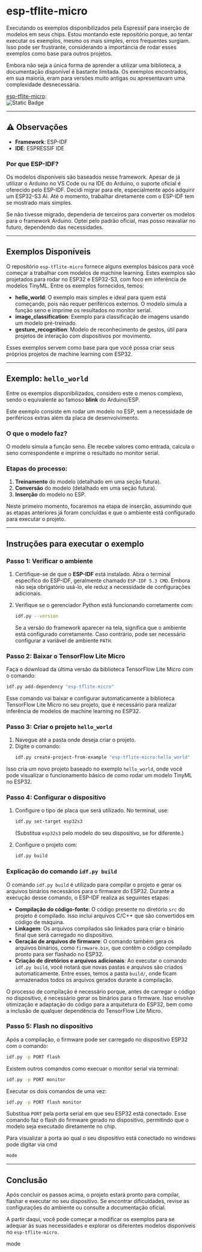 # esp-tflite-micro

Executando os exemplos disponibilizados pela Espressif para inserção de modelos em seus chips. Estou montando este repositório porque, ao tentar executar os exemplos, mesmo os mais simples, erros frequentes surgiam. Isso pode ser frustrante, considerando a importância de rodar esses exemplos como base para outros projetos.

Embora não seja a única forma de aprender a utilizar uma biblioteca, a documentação disponível é bastante limitada. Os exemplos encontrados, em sua maioria, eram para versões muito antigas ou apresentavam uma complexidade desnecessária.

[esp-tflite-micro](https://github.com/espressif/esp-tflite-micro):  
<img alt="Static Badge" src="https://img.shields.io/badge/vers%C3%A3o%20atual%20-%201.3.2%20-blue?style=flat">

---

## ⚠️ Observações  
- **Framework**: ESP-IDF  
- **IDE**: ESPRESSIF IDE  

### Por que ESP-IDF?  
Os modelos disponíveis são baseados nesse framework. Apesar de já utilizar o Arduino no VS Code ou na IDE do Arduino, o suporte oficial é oferecido pelo ESP-IDF. Decidi migrar para ele, especialmente após adquirir um ESP32-S3 AI. Até o momento, trabalhar diretamente com o ESP-IDF tem se mostrado mais simples.

Se não tivesse migrado, dependeria de terceiros para converter os modelos para o framework Arduino. Optei pelo padrão oficial, mas posso reavaliar no futuro, dependendo das necessidades.

---

## Exemplos Disponíveis

O repositório `esp-tflite-micro` fornece alguns exemplos básicos para você começar a trabalhar com modelos de machine learning. Estes exemplos são projetados para rodar no ESP32 e ESP32-S3, com foco em inferência de modelos TinyML. Entre os exemplos fornecidos, temos:

- **hello_world**: O exemplo mais simples e ideal para quem está começando, pois não requer periféricos externos. O modelo simula a função seno e imprime os resultados no monitor serial.
- **image_classification**: Exemplo para classificação de imagens usando um modelo pré-treinado.
- **gesture_recognition**: Modelo de reconhecimento de gestos, útil para projetos de interação com dispositivos por movimento.

Esses exemplos servem como base para que você possa criar seus próprios projetos de machine learning com ESP32. 

---

## Exemplo: `hello_world`

Entre os exemplos disponibilizados, considero este o menos complexo, sendo o equivalente ao famoso **blink** do Arduino/ESP.  

Este exemplo consiste em rodar um modelo no ESP, sem a necessidade de periféricos extras além da placa de desenvolvimento.

### O que o modelo faz?  

O modelo simula a função seno. Ele recebe valores como entrada, calcula o seno correspondente e imprime o resultado no monitor serial.  

### Etapas do processo:
1. **Treinamento** do modelo (detalhado em uma seção futura).  
2. **Conversão** do modelo (detalhado em uma seção futura).  
3. **Inserção** do modelo no ESP.  

Neste primeiro momento, focaremos na etapa de inserção, assumindo que as etapas anteriores já foram concluídas e que o ambiente está configurado para executar o projeto.

---

## Instruções para executar o exemplo

### Passo 1: Verificar o ambiente

1. Certifique-se de que o **ESP-IDF** está instalado. Abra o terminal específico do ESP-IDF, geralmente chamado `ESP-IDF 5.3 CMD`. Embora não seja obrigatório usá-lo, ele reduz a necessidade de configurações adicionais.
   
2. Verifique se o gerenciador Python está funcionando corretamente com:
   ```bash
   idf.py --version
   ```
   Se a versão do framework aparecer na tela, significa que o ambiente está configurado corretamente. Caso contrário, pode ser necessário configurar a variável de ambiente `PATH`.

### Passo 2: Baixar o TensorFlow Lite Micro

Faça o download da última versão da biblioteca TensorFlow Lite Micro com o comando:
```bash
idf.py add-dependency "esp-tflite-micro"
```

Esse comando vai baixar e configurar automaticamente a biblioteca TensorFlow Lite Micro no seu projeto, que é necessário para realizar inferência de modelos de machine learning no ESP32.

### Passo 3: Criar o projeto `hello_world`

1. Navegue até a pasta onde deseja criar o projeto.  
2. Digite o comando:
   ```bash
   idf.py create-project-from-example "esp-tflite-micro:hello_world"
   ```
   
Isso cria um novo projeto baseado no exemplo `hello_world`, onde você pode visualizar o funcionamento básico de como rodar um modelo TinyML no ESP32.

### Passo 4: Configurar o dispositivo

1. Configure o tipo de placa que será utilizado. No terminal, use:
   ```bash
   idf.py set-target esp32s3
   ```
   (Substitua `esp32s3` pelo modelo do seu dispositivo, se for diferente.)

2. Configure o projeto com:
   ```bash
   idf.py build
   ```

### Explicação do comando `idf.py build`

O comando `idf.py build` é utilizado para compilar o projeto e gerar os arquivos binários necessários para o firmware do ESP32. Durante a execução desse comando, o ESP-IDF realiza as seguintes etapas:

- **Compilação do código-fonte**: O código presente no diretório `src` do projeto é compilado. Isso inclui arquivos C/C++ que são convertidos em código de máquina.
- **Linkagem**: Os arquivos compilados são linkados para criar o binário final que será carregado no dispositivo.
- **Geração de arquivos de firmware**: O comando também gera os arquivos binários, como `firmware.bin`, que contêm o código compilado pronto para ser flashado no ESP32.
- **Criação de diretórios e arquivos adicionais**: Ao executar o comando `idf.py build`, você notará que novas pastas e arquivos são criados automaticamente. Entre esses, temos a pasta `build/`, onde ficam armazenados todos os arquivos gerados durante a compilação.

O processo de compilação é necessário porque, antes de carregar o código no dispositivo, é necessário gerar os binários para o firmware. Isso envolve otimização e adaptação do código para a arquitetura do ESP32, bem como a inclusão de qualquer dependência do TensorFlow Lite Micro.

### Passo 5: Flash no dispositivo

Após a compilação, o firmware pode ser carregado no dispositivo ESP32 com o comando:
```bash
idf.py -p PORT flash
```

Existem outros comandos como execuar o monitor serial via terminal:
 
```bash
idf.py -p PORT monitor

```

Executar os dois comandos de uma vez: 

```bash
idf.py -p PORT flash monitor

```

Substitua `PORT` pela porta serial em que seu ESP32 está conectado. Esse comando faz o flash do firmware gerado no dispositivo, permitindo que o modelo seja executado diretamente no chip.

Para visualizar a porta ao qual o seu dispositivo está conectado no windows pode digitar via cmd 

```bash
mode 
```

---

 
## Conclusão

Após concluir os passos acima, o projeto estará pronto para compilar, flashar e executar no seu dispositivo. Se encontrar dificuldades, revise as configurações do ambiente ou consulte a documentação oficial.

A partir daqui, você pode começar a modificar os exemplos para se adequar às suas necessidades e explorar os diferentes modelos disponíveis no `esp-tflite-micro`.

mode
